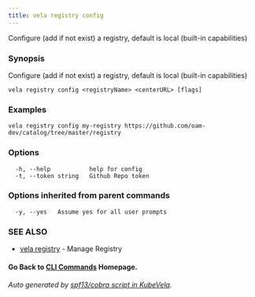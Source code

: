 ```yaml
---
title: vela registry config
---
```


Configure (add if not exist) a registry, default is local (built-in capabilities)

### Synopsis

Configure (add if not exist) a registry, default is local (built-in capabilities)

```
vela registry config <registryName> <centerURL> [flags]
```

### Examples

```
vela registry config my-registry https://github.com/oam-dev/catalog/tree/master/registry
```

### Options

```
  -h, --help           help for config
  -t, --token string   Github Repo token
```

### Options inherited from parent commands

```
  -y, --yes   Assume yes for all user prompts
```

### SEE ALSO

* [vela registry](vela_registry)	 - Manage Registry

#### Go Back to [CLI Commands](vela) Homepage.


###### Auto generated by [spf13/cobra script in KubeVela](https://github.com/kubevela/kubevela/tree/master/hack/docgen).
